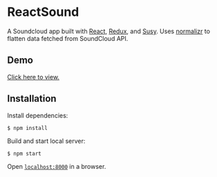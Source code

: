 # ReactSound

A Soundcloud app built with [React](https://github.com/facebook/react), [Redux](https://github.com/reactjs/redux), and [Susy](https://github.com/oddbird/susy). Uses [normalizr](https://github.com/gaearon/normalizr) to flatten data fetched from SoundCloud API.

## Demo

[Click here to view.](https://reactsound.herokuapp.com)

## Installation

Install dependencies:

```
$ npm install
```

Build and start local server:

```
$ npm start
```

Open [`localhost:8000`](http://localhost:8000) in a browser.
